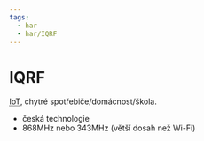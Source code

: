 ```yaml
---
tags:
  - har
  - har/IQRF
---
```

# IQRF
<abbr title="Internet of Things">IoT</abbr>, chytré spotřebiče/domácnost/škola.

- česká technologie
- 868MHz nebo 343MHz (větší dosah než Wi-Fi)